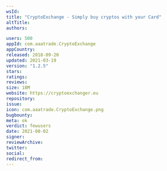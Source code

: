 ```yaml
---
wsId: 
title: "CryptoExchange - Simply buy cryptos with your Card"
altTitle: 
authors:

users: 500
appId: com.aaatrade.CryptoExchange
appCountry: 
released: 2018-09-20
updated: 2021-03-19
version: "1.2.5"
stars: 
ratings: 
reviews: 
size: 18M
website: https://cryptoexchanger.eu
repository: 
issue: 
icon: com.aaatrade.CryptoExchange.png
bugbounty: 
meta: ok
verdict: fewusers
date: 2021-08-02
signer: 
reviewArchive:
twitter: 
social:
redirect_from:
---
```


